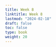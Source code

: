 ```yaml
---
title: Week 8 
linktitle: Week 8
lastmod: "2024-02-18"
draft: false  
toc: false  
type: book  
weight: 20
---
```


<!--

Day 20: In-class Midterm!

Day 21 Slides ({{% staticref "stat120/Day21.html" "newtab" %}}html{{% /staticref %}})

Day 22 Slides ({{% staticref "stat120/Day22.html" "newtab" %}}html{{% /staticref %}})

-->